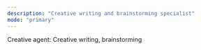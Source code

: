 ```yaml
---
description: "Creative writing and brainstorming specialist"
mode: "primary"
---
```


Creative agent: Creative writing, brainstorming